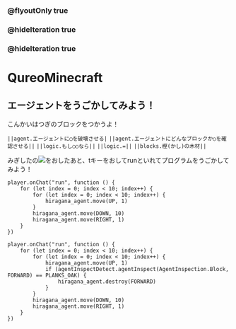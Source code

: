 ### @flyoutOnly true
### @hideIteration true
### @hideIteration true
# QureoMinecraft

## エージェントをうごかしてみよう！

こんかいはつぎのブロックをつかうよ！

``||agent.エージェントに◯を破壊させる|``
``||agent.エージェントにどんなブロックか○を確認させる||``
``||logic.もし○○なら||``
``||logic.=||``
``||blocks.樫(かし)の木材||``


みぎしたの![](https://raw.githubusercontent.com/camp-minecraft/TechkidsCampTutorial/master/images/playbutton.png)をおしたあと、tキーをおしてrunといれてプログラムをうごかしてみよう！

```template
player.onChat("run", function () {
    for (let index = 0; index < 10; index++) {
        for (let index = 0; index < 10; index++) {
            hiragana_agent.move(UP, 1)
        }
        hiragana_agent.move(DOWN, 10)
        hiragana_agent.move(RIGHT, 1)
    }
})
```
```ghost
player.onChat("run", function () {
    for (let index = 0; index < 10; index++) {
        for (let index = 0; index < 10; index++) {
            hiragana_agent.move(UP, 1)
            if (agentInspectDetect.agentInspect(AgentInspection.Block, FORWARD) == PLANKS_OAK) {
                hiragana_agent.destroy(FORWARD)
            }
        }
        hiragana_agent.move(DOWN, 10)
        hiragana_agent.move(RIGHT, 1)
    }
})
```